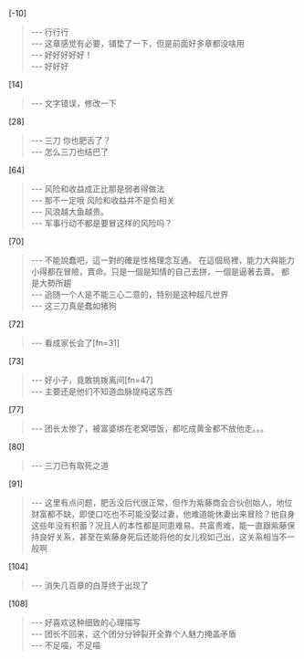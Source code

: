 
[-10] 
>--- 行行行<br>
>--- 这章感觉有必要，铺垫了一下，但是前面好多章都没啥用<br>
>--- 好好好好好！<br>
>--- 好好好<br>

[14] 
>--- 文字错误，修改一下<br>

[28] 
>--- 三刀  你也肥舌了？<br>
>--- 怎么三刀也结巴了<br>

[64] 
>--- 风险和收益成正比那是弱者得做法<br>
>--- 那不一定哦 风险和收益并不是负相关<br>
>--- 风浪越大鱼越贵。<br>
>--- 军事行动不都是要冒这样的风险吗？<br>

[70] 
>--- 不能說蠢吧，這一對的確是性格理念互通。
在這個局裡，能力大與能力小得都在冒險，賣命。只是一個是知情的自己去拼，一個是逼著去賣。
都是大勢所趨<br>
>--- 追随一个人是不能三心二意的，特别是这种超凡世界<br>
>--- 这三刀真是蠢如猪狗<br>

[72] 
>--- 看成家长会了[fn=31]<br>

[73] 
>--- 好小子，竟敢挑拨离间[fn=47]<br>
>--- 主要还是他们不知道血脉提纯这东西<br>

[77] 
>--- 团长太惨了，被富婆绑在老窝喂饭，都吃成黄金都不放他走。。。<br>

[80] 
>--- 三刀已有取死之道<br>

[91] 
>--- 这里有点问题，肥舌没后代很正常，但作为紫藤商会合伙创始人，地位财富都不缺，即使口吃也不可能没娶过妻，他难道能休妻出来冒险？他自身这些年没有积蓄？况且人的本性都是同患难易、共富贵难，能一直跟紫藤保持良好关系，甚至在紫藤身死后还能将他的女儿视如己出，这关系相当不一般啊<br>

[104] 
>--- 消失几百章的白芽终于出现了<br>

[108] 
>--- 好喜欢这种细致的心理描写<br>
>--- 团长不回来，这个团分分钟裂开全靠个人魅力掩盖矛盾<br>
>--- 不足喵，不足喵<br>

